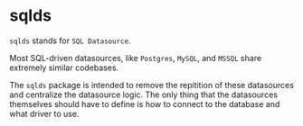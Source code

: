 # sqlds

`sqlds` stands for `SQL Datasource`.

Most SQL-driven datasources, like `Postgres`, `MySQL`, and `MSSQL` share extremely similar codebases.

The `sqlds` package is intended to remove the repitition of these datasources and centralize the datasource logic. The only thing that the datasources themselves should have to define is how to connect to the database and what driver to use.
